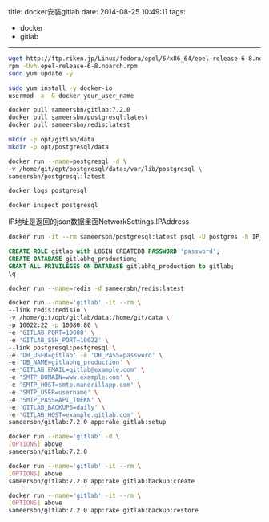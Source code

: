 title: docker安装gitlab
date: 2014-08-25 10:49:11
tags:
- docker
- gitlab
---
``` bash 准备EPEL
wget http://ftp.riken.jp/Linux/fedora/epel/6/x86_64/epel-release-6-8.noarch.rpm
rpm -Uvh epel-release-6-8.noarch.rpm
sudo yum update -y
```

``` bash 安装docker
sudo yum install -y docker-io
usermod -a -G docker your_user_name
```

``` bash 准备container
docker pull sameersbn/gitlab:7.2.0
docker pull sameersbn/postgresql:latest
docker pull sameersbn/redis:latest
```

``` bash 创建挂载文件夹
mkdir -p opt/gitlab/data
mkdir -p opt/postgresql/data
```

``` bash 启动postgresql，注意更改对应的挂载目录
docker run --name=postgresql -d \
-v /home/git/opt/postgresql/data:/var/lib/postgresql \
sameersbn/postgresql:latest
```

``` bash 查看postgresql密码
docker logs postgresql
```

``` bash 获取postgresql IP信息
docker inspect postgresql
```

IP地址是返回的json数据里面NetworkSettings.IPAddress

``` bash 进入postgresql，使用之前获取的密码和IP
docker run -it --rm sameersbn/postgresql:latest psql -U postgres -h IP_ADDRESS
```

``` sql 创建用户，自定义密码
CREATE ROLE gitlab with LOGIN CREATEDB PASSWORD 'password';
CREATE DATABASE gitlabhq_production;
GRANT ALL PRIVILEGES ON DATABASE gitlabhq_production to gitlab;
\q
```

``` bash 启动redis container
docker run --name=redis -d sameersbn/redis:latest
```

``` bash 安装gitlab，根据你的挂载位置设置，之前设置的数据库密码
docker run --name='gitlab' -it --rm \
--link redis:redisio \
-v /home/git/opt/gitlab/data:/home/git/data \
-p 10022:22 -p 10080:80 \
-e 'GITLAB_PORT=10080' \
-e 'GITLAB_SSH_PORT=10022' \
--link postgresql:postgresql \
-e 'DB_USER=gitlab' -e 'DB_PASS=password' \
-e 'DB_NAME=gitlabhq_production' \
-e 'GITLAB_EMAIL=gitlab@example.com' \
-e 'SMTP_DOMAIN=www.example.com' \
-e 'SMTP_HOST=smtp.mandrillapp.com' \
-e 'SMTP_USER=username' \
-e 'SMTP_PASS=API_TOEKN' \
-e 'GITLAB_BACKUPS=daily' \
-e 'GITLAB_HOST=example.gitlab.com' \
sameersbn/gitlab:7.2.0 app:rake gitlab:setup
```

``` bash 启动gitlab
docker run --name='gitlab' -d \
[OPTIONS] above
sameersbn/gitlab:7.2.0
```

``` bash 备份
docker run --name='gitlab' -it --rm \
[OPTIONS] above
sameersbn/gitlab:7.2.0 app:rake gitlab:backup:create
```

``` bash 恢复
docker run --name='gitlab' -it --rm \
[OPTIONS] above
sameersbn/gitlab:7.2.0 app:rake gitlab:backup:restore
```